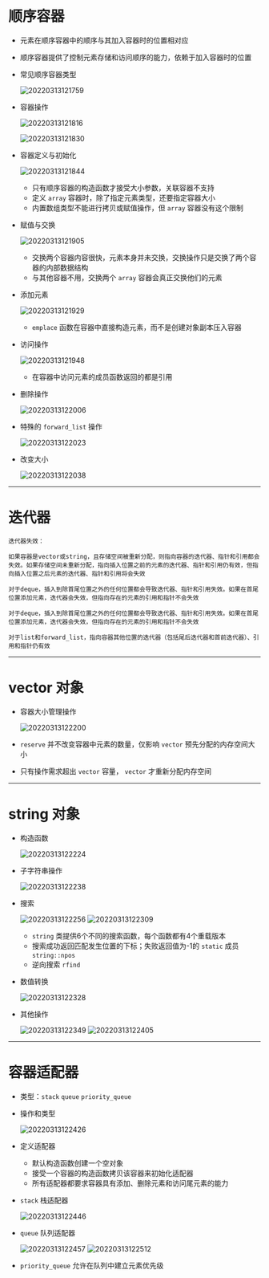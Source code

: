 # **顺序容器**

- 元素在顺序容器中的顺序与其加入容器时的位置相对应

- 顺序容器提供了控制元素存储和访问顺序的能力，依赖于加入容器时的位置

- 常见顺序容器类型

    ![20220313121759](https://raw.githubusercontent.com/Be-A-God/Drawing-bed/main/note/20220313121759.png)

- 容器操作

    ![20220313121816](https://raw.githubusercontent.com/Be-A-God/Drawing-bed/main/note/20220313121816.png)

    ![20220313121830](https://raw.githubusercontent.com/Be-A-God/Drawing-bed/main/note/20220313121830.png)

- 容器定义与初始化

    ![20220313121844](https://raw.githubusercontent.com/Be-A-God/Drawing-bed/main/note/20220313121844.png)

  - 只有顺序容器的构造函数才接受大小参数，关联容器不支持
  - 定义 `array` 容器时，除了指定元素类型，还要指定容器大小
  - 内置数组类型不能进行拷贝或赋值操作，但 `array` 容器没有这个限制

- 赋值与交换

    ![20220313121905](https://raw.githubusercontent.com/Be-A-God/Drawing-bed/main/note/20220313121905.png)

  - 交换两个容器内容很快，元素本身并未交换，交换操作只是交换了两个容器的内部数据结构
  - 与其他容器不用，交换两个 `array` 容器会真正交换他们的元素

- 添加元素

    ![20220313121929](https://raw.githubusercontent.com/Be-A-God/Drawing-bed/main/note/20220313121929.png)

  - `emplace` 函数在容器中直接构造元素，而不是创建对象副本压入容器

- 访问操作

    ![20220313121948](https://raw.githubusercontent.com/Be-A-God/Drawing-bed/main/note/20220313121948.png)

  - 在容器中访问元素的成员函数返回的都是引用

- 删除操作

    ![20220313122006](https://raw.githubusercontent.com/Be-A-God/Drawing-bed/main/note/20220313122006.png)

- 特殊的 `forward_list` 操作

    ![20220313122023](https://raw.githubusercontent.com/Be-A-God/Drawing-bed/main/note/20220313122023.png)

- 改变大小

    ![20220313122038](https://raw.githubusercontent.com/Be-A-God/Drawing-bed/main/note/20220313122038.png)

---

# **迭代器**

    迭代器失效：    

    如果容器是vector或string，且存储空间被重新分配，则指向容器的迭代器、指针和引用都会失效。如果存储空间未重新分配，指向插入位置之前的元素的迭代器、指针和引用仍有效，但指向插入位置之后元素的迭代器、指针和引用将会失效

    对于deque，插入到除首尾位置之外的任何位置都会导致迭代器、指针和引用失效。如果在首尾位置添加元素，迭代器会失效，但指向存在的元素的引用和指针不会失效

    对于deque，插入到除首尾位置之外的任何位置都会导致迭代器、指针和引用失效。如果在首尾位置添加元素，迭代器会失效，但指向存在的元素的引用和指针不会失效

    对于list和forward_list，指向容器其他位置的迭代器（包括尾后迭代器和首前迭代器）、引用和指针仍有效

---

# **vector 对象**

- 容器大小管理操作

    ![20220313122200](https://raw.githubusercontent.com/Be-A-God/Drawing-bed/main/note/20220313122200.png)

- `reserve` 并不改变容器中元素的数量，仅影响 `vector` 预先分配的内存空间大小

- 只有操作需求超出 `vector` 容量， `vector` 才重新分配内存空间

---

# **string 对象**

- 构造函数

    ![20220313122224](https://raw.githubusercontent.com/Be-A-God/Drawing-bed/main/note/20220313122224.png)

- 子字符串操作

    ![20220313122238](https://raw.githubusercontent.com/Be-A-God/Drawing-bed/main/note/20220313122238.png)

- 搜索

    ![20220313122256](https://raw.githubusercontent.com/Be-A-God/Drawing-bed/main/note/20220313122256.png)
    ![20220313122309](https://raw.githubusercontent.com/Be-A-God/Drawing-bed/main/note/20220313122309.png)

  - `string` 类提供6个不同的搜索函数，每个函数都有4个重载版本
  - 搜索成功返回匹配发生位置的下标；失败返回值为-1的 `static` 成员 `string::npos`
  - 逆向搜索 `rfind`

- 数值转换

    ![20220313122328](https://raw.githubusercontent.com/Be-A-God/Drawing-bed/main/note/20220313122328.png)

- 其他操作

    ![20220313122349](https://raw.githubusercontent.com/Be-A-God/Drawing-bed/main/note/20220313122349.png)
    ![20220313122405](https://raw.githubusercontent.com/Be-A-God/Drawing-bed/main/note/20220313122405.png)

---

# **容器适配器**

- 类型：`stack` `queue` `priority_queue`

- 操作和类型

    ![20220313122426](https://raw.githubusercontent.com/Be-A-God/Drawing-bed/main/note/20220313122426.png)

- 定义适配器

  - 默认构造函数创建一个空对象
  - 接受一个容器的构造函数拷贝该容器来初始化适配器
  - 所有适配器都要求容器具有添加、删除元素和访问尾元素的能力

- `stack` 栈适配器

    ![20220313122446](https://raw.githubusercontent.com/Be-A-God/Drawing-bed/main/note/20220313122446.png)

- `queue` 队列适配器

    ![20220313122457](https://raw.githubusercontent.com/Be-A-God/Drawing-bed/main/note/20220313122457.png)
    ![20220313122512](https://raw.githubusercontent.com/Be-A-God/Drawing-bed/main/note/20220313122512.png)

- `priority_queue` 允许在队列中建立元素优先级